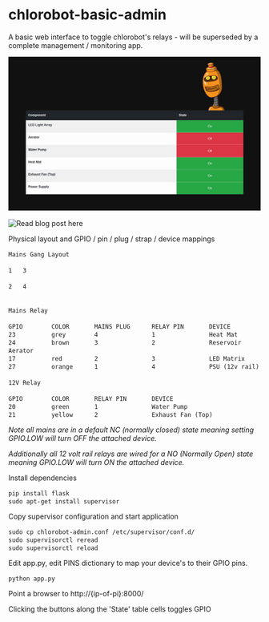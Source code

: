 # chlorobot-basic-admin

A basic web interface to toggle chlorobot's relays - will be superseded by a complete management / monitoring app.

![chlorobot basic admin](/screenshot.png "chlorobot basic admin")


![Read blog post here](https://chlorobot.com/relay/python/flask/2017/11/26/new-interface/)

Physical layout and GPIO / pin / plug / strap / device mappings

    Mains Gang Layout

    1   3

    2   4


    Mains Relay

    GPIO        COLOR       MAINS PLUG      RELAY PIN       DEVICE
    23          grey        4               1               Heat Mat
    24          brown       3               2               Reservoir Aerator
    17          red         2               3               LED Matrix
    27          orange      1               4               PSU (12v rail)

    12V Relay

    GPIO        COLOR       RELAY PIN       DEVICE
    20          green       1               Water Pump
    21          yellow      2               Exhaust Fan (Top)


*Note all mains are in a default NC (normally closed) state meaning setting GPIO.LOW will turn OFF the attached device.*

*Additionally all 12 volt rail relays are wired for a NO (Normally Open) state meaning GPIO.LOW will turn ON the attached device.*


Install dependencies

    pip install flask
    sudo apt-get install supervisor

Copy supervisor configuration and start application

    sudo cp chlorobot-admin.conf /etc/supervisor/conf.d/
    sudo supervisorctl reread
    sudo supervisorctl reload

Edit app.py, edit PINS dictionary to map your device's to their GPIO pins.

    python app.py

Point a browser to http://{ip-of-pi}:8000/

Clicking the buttons along the 'State' table cells toggles GPIO



